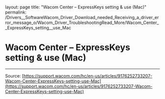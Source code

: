 layout: page
title: "Wacom Center – ExpressKeys setting & use (Mac)"
permalink: /Drivers__SoftwareWacom_Driver_Download_needed_Receiving_a_driver_error_message_o/Wacom_Driver_TroubleshootingRead_More/Wacom_Center__ExpressKeys_setting__use_Mac

# Wacom Center – ExpressKeys setting & use (Mac)



---
Source: [https://support.wacom.com/hc/en-us/articles/9176252733207-Wacom-Center-ExpressKeys-setting-use-Mac](https://support.wacom.com/hc/en-us/articles/9176252733207-Wacom-Center-ExpressKeys-setting-use-Mac)
